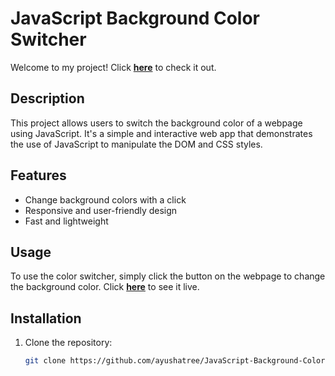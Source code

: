 # JavaScript Background Color Switcher

Welcome to my project! Click [**here**](https://ayushatree.github.io/JavaScript-Background-Color-Switcher/) to check it out.

## Description

This project allows users to switch the background color of a webpage using JavaScript. It's a simple and interactive web app that demonstrates the use of JavaScript to manipulate the DOM and CSS styles.

## Features

- Change background colors with a click
- Responsive and user-friendly design
- Fast and lightweight

## Usage

To use the color switcher, simply click the button on the webpage to change the background color. Click [**here**](https://ayushatree.github.io/JavaScript-Background-Color-Switcher/) to see it live.

## Installation

1. Clone the repository:
   ```bash
   git clone https://github.com/ayushatree/JavaScript-Background-Color-Switcher.git
